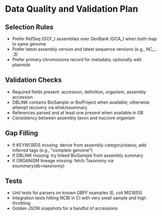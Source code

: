 # Data Quality and Validation Plan

## Selection Rules
- Prefer RefSeq (GCF_) assemblies over GenBank (GCA_) when both map to same genome
- Prefer latest assembly version and latest sequence versions (e.g., NC_... .3)
- Prefer primary chromosome record for metadata; optionally add plasmids

## Validation Checks
- Required fields present: accession, definition, organism, assembly accession
- DBLINK contains BioSample or BioProject when available; otherwise attempt recovery via elink/esummary
- References parsed and at least one present when available in GB
- Consistency between assembly taxon and nuccore organism

## Gap Filling
- If KEYWORDS missing: derive from assembly category/status; add inferred tags (e.g., "complete genome")
- If DBLINK missing: try linked BioSample from assembly summary
- If ORGANISM lineage missing: fetch Taxonomy via esummary(db=taxonomy)

## Tests
- Unit tests for parsers on known GBFF examples (E. coli MG1655)
- Integration tests hitting NCBI in CI with very small sample and high throttling
- Golden JSON snapshots for a handful of accessions
